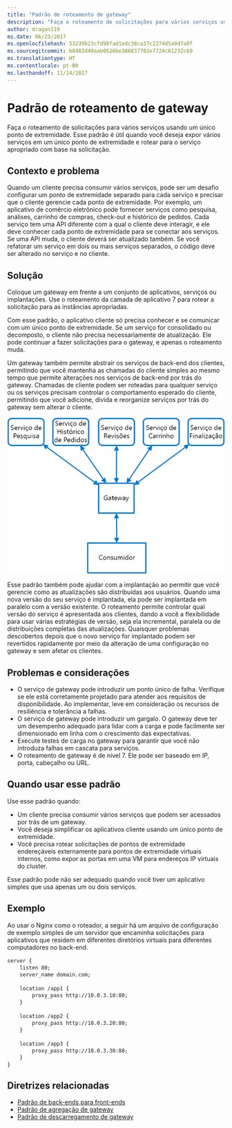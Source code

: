 ```yaml
---
title: "Padrão de roteamento de gateway"
description: "Faça o roteamento de solicitações para vários serviços usando um único ponto de extremidade."
author: dragon119
ms.date: 06/23/2017
ms.openlocfilehash: 53239b23cfd98fad1edc38ca37c2274d5a9d7a0f
ms.sourcegitcommit: b0482d49aab0526be386837702e7724c61232c60
ms.translationtype: HT
ms.contentlocale: pt-BR
ms.lasthandoff: 11/14/2017
---
```

# <a name="gateway-routing-pattern"></a>Padrão de roteamento de gateway

Faça o roteamento de solicitações para vários serviços usando um único ponto de extremidade. Esse padrão é útil quando você deseja expor vários serviços em um único ponto de extremidade e rotear para o serviço apropriado com base na solicitação.

## <a name="context-and-problem"></a>Contexto e problema

Quando um cliente precisa consumir vários serviços, pode ser um desafio configurar um ponto de extremidade separado para cada serviço e precisar que o cliente gerencie cada ponto de extremidade. Por exemplo, um aplicativo de comércio eletrônico pode fornecer serviços como pesquisa, análises, carrinho de compras, check-out e histórico de pedidos. Cada serviço tem uma API diferente com a qual o cliente deve interagir, e ele deve conhecer cada ponto de extremidade para se conectar aos serviços. Se uma API muda, o cliente deverá ser atualizado também. Se você refatorar um serviço em dois ou mais serviços separados, o código deve ser alterado no serviço e no cliente.

## <a name="solution"></a>Solução

Coloque um gateway em frente a um conjunto de aplicativos, serviços ou implantações. Use o roteamento da camada de aplicativo 7 para rotear a solicitação para as instâncias apropriadas.

Com esse padrão, o aplicativo cliente só precisa conhecer e se comunicar com um único ponto de extremidade. Se um serviço for consolidado ou decomposto, o cliente não precisa necessariamente de atualização. Ele pode continuar a fazer solicitações para o gateway, e apenas o roteamento muda.

Um gateway também permite abstrair os serviços de back-end dos clientes, permitindo que você mantenha as chamadas do cliente simples ao mesmo tempo que permite alterações nos serviços de back-end por trás do gateway. Chamadas de cliente podem ser roteadas para qualquer serviço ou os serviços precisam controlar o comportamento esperado do cliente, permitindo que você adicione, divida e reorganize serviços por trás do gateway sem alterar o cliente.

![](./_images/gateway-routing.png)
 
Esse padrão também pode ajudar com a implantação ao permitir que você gerencie como as atualizações são distribuídas aos usuários. Quando uma nova versão do seu serviço é implantada, ela pode ser implantada em paralelo com a versão existente. O roteamento permite controlar qual versão do serviço é apresentada aos clientes, dando a você a flexibilidade para usar várias estratégias de versão, seja ela incremental, paralela ou de distribuições completas das atualizações. Quaisquer problemas descobertos depois que o novo serviço for implantado podem ser revertidos rapidamente por meio da alteração de uma configuração no gateway e sem afetar os clientes.

## <a name="issues-and-considerations"></a>Problemas e considerações

- O serviço de gateway pode introduzir um ponto único de falha. Verifique se ele está corretamente projetado para atender aos requisitos de disponibilidade. Ao implementar, leve em consideração os recursos de resiliência e tolerância a falhas.
- O serviço de gateway pode introduzir um gargalo. O gateway deve ter um desempenho adequado para lidar com a carga e pode facilmente ser dimensionado em linha com o crescimento das expectativas.
- Execute testes de carga no gateway para garantir que você não introduza falhas em cascata para serviços.
- O roteamento de gateway é de nível 7. Ele pode ser baseado em IP, porta, cabeçalho ou URL.

## <a name="when-to-use-this-pattern"></a>Quando usar esse padrão

Use esse padrão quando:

- Um cliente precisa consumir vários serviços que podem ser acessados por trás de um gateway.
- Você deseja simplificar os aplicativos cliente usando um único ponto de extremidade.
- Você precisa rotear solicitações de pontos de extremidade endereçáveis externamente para pontos de extremidade virtuais internos, como expor as portas em uma VM para endereços IP virtuais do cluster.

Esse padrão pode não ser adequado quando você tiver um aplicativo simples que usa apenas um ou dois serviços.

## <a name="example"></a>Exemplo

Ao usar o Nginx como o roteador, a seguir há um arquivo de configuração de exemplo simples de um servidor que encaminha solicitações para aplicativos que residem em diferentes diretórios virtuais para diferentes computadores no back-end.

```
server {
    listen 80;
    server_name domain.com;

    location /app1 {
        proxy_pass http://10.0.3.10:80;
    }

    location /app2 {
        proxy_pass http://10.0.3.20:80;
    }

    location /app3 {
        proxy_pass http://10.0.3.30:80;
    }
}
```

## <a name="related-guidance"></a>Diretrizes relacionadas

- [Padrão de back-ends para front-ends](./backends-for-frontends.md)
- [Padrão de agregação de gateway](./gateway-aggregation.md)
- [Padrão de descarregamento de gateway](./gateway-offloading.md)



